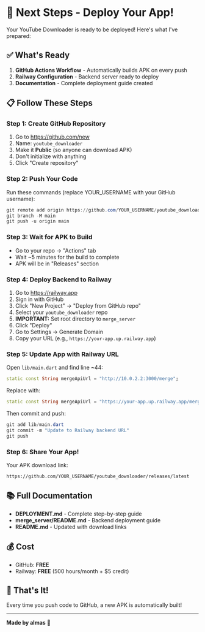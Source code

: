 # 🚀 Next Steps - Deploy Your App!

Your YouTube Downloader is ready to be deployed! Here's what I've prepared:

## ✅ What's Ready

1. **GitHub Actions Workflow** - Automatically builds APK on every push
2. **Railway Configuration** - Backend server ready to deploy
3. **Documentation** - Complete deployment guide created

## 📋 Follow These Steps

### Step 1: Create GitHub Repository

1. Go to https://github.com/new
2. Name: `youtube_downloader`
3. Make it **Public** (so anyone can download APK)
4. Don't initialize with anything
5. Click "Create repository"

### Step 2: Push Your Code

Run these commands (replace YOUR_USERNAME with your GitHub username):

```powershell
git remote add origin https://github.com/YOUR_USERNAME/youtube_downloader.git
git branch -M main
git push -u origin main
```

### Step 3: Wait for APK to Build

- Go to your repo → "Actions" tab
- Wait ~5 minutes for the build to complete
- APK will be in "Releases" section

### Step 4: Deploy Backend to Railway

1. Go to https://railway.app
2. Sign in with GitHub
3. Click "New Project" → "Deploy from GitHub repo"
4. Select your `youtube_downloader` repo
5. **IMPORTANT:** Set root directory to `merge_server`
6. Click "Deploy"
7. Go to Settings → Generate Domain
8. Copy your URL (e.g., `https://your-app.up.railway.app`)

### Step 5: Update App with Railway URL

Open `lib/main.dart` and find line ~44:

```dart
static const String mergeApiUrl = "http://10.0.2.2:3000/merge";
```

Replace with:

```dart
static const String mergeApiUrl = "https://your-app.up.railway.app/merge";
```

Then commit and push:

```powershell
git add lib/main.dart
git commit -m "Update to Railway backend URL"
git push
```

### Step 6: Share Your App!

Your APK download link:
```
https://github.com/YOUR_USERNAME/youtube_downloader/releases/latest
```

## 📚 Full Documentation

- **DEPLOYMENT.md** - Complete step-by-step guide
- **merge_server/README.md** - Backend deployment guide
- **README.md** - Updated with download links

## 💰 Cost

- GitHub: **FREE**
- Railway: **FREE** (500 hours/month + $5 credit)

## 🎉 That's It!

Every time you push code to GitHub, a new APK is automatically built!

---

**Made by almas** 🚀

